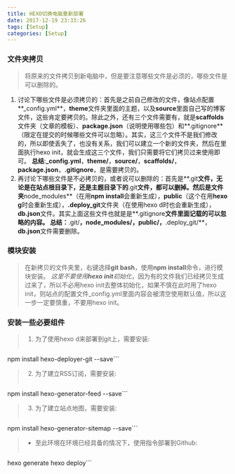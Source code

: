 ```yaml
---
title: HEXO切换电脑重新部署
date: 2017-12-19 23:33:26
tags: [Setup]
categories: [Setup]
---
```


### 文件夹拷贝

> 将原来的文件拷贝到新电脑中，但是要注意哪些文件是必须的，哪些文件是可以删除的。
1. 讨论下哪些文件是必须拷贝的：首先是之前自己修改的文件，像站点配置**_config.yml**，**theme**文件夹里面的主题，以及**source**里面自己写的博客文件，这些肯定要拷贝的。除此之外，还有三个文件需要有，就是**scaffolds**文件夹（文章的模板）、**package.json**（说明使用哪些包）和**.gitignore**（限定在提交的时候哪些文件可以忽略）。其实，这三个文件不是我们修改的，所以即使丢失了，也没有关系，我们可以建立一个新的文件夹，然后在里面执行hexo init，就会生成这三个文件，我们只需要将它们拷贝过来使用即可。
**总结**:**_config.yml**，**theme/**，**source/**，**scaffolds/**，**package.json**，**.gitignore**，是需要拷贝的。
2. 再讨论下哪些文件是不必拷贝的，或者说可以删除的：首先是**.git**文件，无论是在站点根目录下，还是主题目录下的**.git**文件，都可以删掉。然后是文件夹**node_modules**（在用**npm install**会重新生成），**public**（这个在用**hexo g**时会重新生成），**.deploy_git**文件夹（在使用hexo d时也会重新生成），**db.json**文件。其实上面这些文件也就是是**.gitignore**文件里面记载的可以忽略的内容。
**总结**：**.git/**，**node_modules/**，**public/**，**.deploy_git/**，**db.json**文件需要删除。

<!-- more --> 

### 模块安装

> 在新拷贝的文件夹里，右键选择**git bash**，使用**npm install**命令，进行模块安装。
> *这里不要使用**hexo init**初始化*，因为有的文件我们已经拷贝生成过来了，所以不必用hexo init去整体初始化，如果不慎在此时用了hexo init，则站点的配置文件_config.yml里面内容会被清空使用默认值，所以这一步一定要慎重，不要用hexo init。

### 安装一些必要组件

> 1. 为了使用hexo d来部署到git上，需要安装:
>
> ```
npm install hexo-deployer-git --save```
> 
> 2. 为了建立RSS订阅，需要安装:
> 
> ```
npm install hexo-generator-feed --save```
> 
> 3. 为了建立站点地图，需要安装:
> 
> ```
npm install hexo-generator-sitemap --save```
> 
> * 至此环境在环境已经具备的情况下，使用指令部署到Github:
>
> ```
hexo generate
hexo deploy```